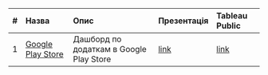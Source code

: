 |#|Назва|Опис|Презентація|Tableau Public|
|:--|:--|:--|:--|:--|
|1|[Google Play Store](https://github.com/dkolesov95/tableau/tree/main/google_playstore)|Дашборд по додаткам в Google Play Store|[link](https://github.com/dkolesov95/tableau/blob/main/google_playstore/%D0%94%D0%B0%D1%88%D0%B1%D0%BE%D1%80%D0%B4%20%D0%BF%D0%BE%20Google%20Play%20Store.pdf)|[link](https://public.tableau.com/app/profile/dmitriy1152/viz/Google_Playstore/Sheet2?publish=yes)|